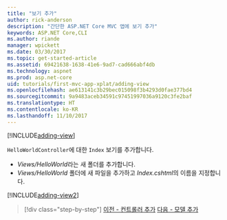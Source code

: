 ```yaml
---
title: "보기 추가"
author: rick-anderson
description: "간단한 ASP.NET Core MVC 앱에 보기 추가"
keywords: ASP.NET Core,CLI
ms.author: riande
manager: wpickett
ms.date: 03/30/2017
ms.topic: get-started-article
ms.assetid: 69421638-1638-41e6-9ad7-cad666abf4db
ms.technology: aspnet
ms.prod: asp.net-core
uid: tutorials/first-mvc-app-xplat/adding-view
ms.openlocfilehash: ae613141c3b29bec015098f3b4293d0fae377bd4
ms.sourcegitcommit: 9a9483aceb34591c97451997036a9120c3fe2baf
ms.translationtype: HT
ms.contentlocale: ko-KR
ms.lasthandoff: 11/10/2017
---
```

[!INCLUDE[adding-view](../../includes/mvc-intro/adding_view1.md)]

`HelloWorldController`에 대한 `Index` 보기를 추가합니다.

* *Views/HelloWorld*라는 새 폴더를 추가합니다.
* *Views/HelloWorld* 폴더에 새 파일을 추가하고 *Index.cshtml*의 이름을 지정합니다.

[!INCLUDE[adding-view2](../../includes/mvc-intro/adding_view2.md)]

>[!div class="step-by-step"]
[이전 - 컨트롤러 추가](adding-controller.md)
[다음 - 모델 추가](adding-model.md)
